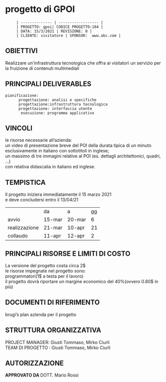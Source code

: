 
# progetto di GPOI

         | -------------- | ------------------ |
         | PROGETTO: gpoi| CODICE PROGETTO:104 |
         | DATA: 15/3/2021 | REVISIONE: 0 |
         | CLIENTE: visitatore | SPONSOR:  www.abc.com | 
    
  ## OBIETTIVI
  Realizzare un'infrastruttura tecnologica che offra ai visitatori un servizio per la fruizione di contenuti multimediali
   ## PRINCIPALI DELIVERABLES
    pianificazione:
          progettazione: analisi e specifiche
          progettazione:infrastruttura tecnologica
          progettazione: interfaccia utente
           esecuzione: programma applicativo
           
  
<html>
<head>
 
</head>
<body>    
 <h2><b>VINCOLI</b></h2>
 <p>le risorse necessarie all’azienda:<br>
un video di presentazione breve del POI della durata tipica di un minuto<br>
 esclusivamente in italiano con sottotitoli in inglese;<br>
un massimo di tre immagini relative al POI (es. dettagli architettonici, quadri, ...) <br>
con relativa didascalia in italiano ed inglese.<br>
</p>
<h2><b>TEMPISTICA</b></h2>
<p>Il progetto iniziera immediatamente il 15 marzo 2021 <br>
 e deve concludersi entro il 13/04/21
</p>
  <table>
         <tr><td></td><td>da</td><td>a</td><td>gg</td>
           <tr><td>avvio</td><td>15-mar</td><td>20-mar</td><td>6</td>
             <tr><td>realizzazione</td><td>21-mar</td><td>10-apr</td><td>21</td>
              <tr><td>collaudo</td><td>11-apr</td><td>12-apr</td><td>2</td>
                  </table>
<h2><b>PRINCIPALI RISORSE E LIMITI DI COSTO</b></h2>
<p>La versione del progetto costa circa 2$<br>
      le risorse impegnate nel progetto sono:<br>
 programmatori(1$ a testa per il lavoro)<br>
il progetto dovrà riportare un margine economico del 40%(ovvero 0.80$ in più)<br>
</p>
<h2><b>DOCUMENTI DI RIFERIMENTO</b></h2>
<p>brugi’s plan azienda per il progetto</p>
<h2><b>STRUTTURA ORGANIZZATIVA</b></h2>
<p>PROJECT MANAGER: Giusti Tommaso, Mirko Ciurli<br>
TEAM DI PROGETTO : Giusti Tommaso, Mirko Ciurli<br>
</p>
<h2><b>AUTORIZZAZIONE </b></h2>
<p><b>APPROVATO DA </b> DOTT. Mario Rossi<br>
</p>



</body>
</html>

